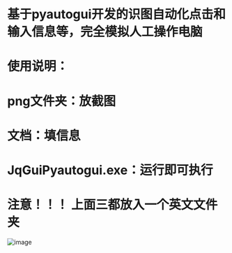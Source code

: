 基于pyautogui开发的识图自动化点击和输入信息等，完全模拟人工操作电脑
=
使用说明： 
=
png文件夹：放截图
=
文档：填信息
=
JqGuiPyautogui.exe：运行即可执行
=
注意！！！ 上面三都放入一个英文文件夹
=
![image](https://github.com/user-attachments/assets/fb8735e3-991d-4619-9a8e-568f25f76c9f)
